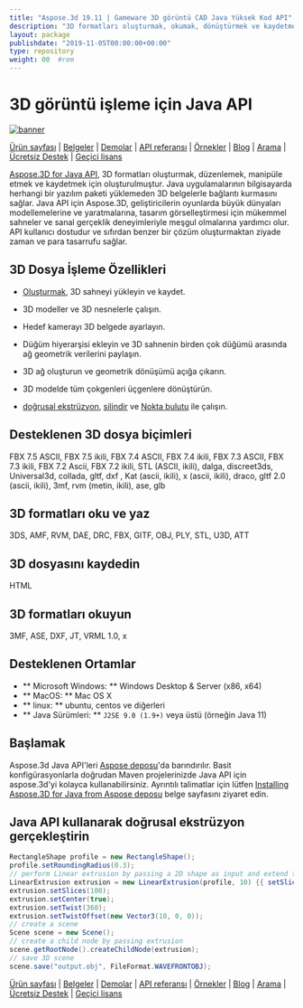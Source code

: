 ```yaml
---
title: "Aspose.3d 19.11 | Gameware 3D görüntü CAD Java Yüksek Kod API" 
description: "3D formatları oluşturmak, okumak, dönüştürmek ve kaydetmek için Java Kütüphanesi (örn. 3DS, 3MF, DAE, DFX, GITF, U3D, vb.). Geometrileri, grafikleri, iskeletleri ve morph deformerları destekler." 
layout: package
publishdate: "2019-11-05T00:00:00+00:00"
type: repository
weight: 00	#rem
---
```


# 3D görüntü işleme için Java API
[![banner](../aspose_3d-for-java-banner.png)](./)

[Ürün sayfası](https://products.aspose.com/3d/java) | [Belgeler](https://docs.aspose.com/3d/java/) | [Demolar](https://products.aspose.app/3d/family) | [API referansı](https://apireference.aspose.com/3d/java) | [Örnekler](https://github.com/aspose-3d/Aspose.3D-for-Java) | [Blog](https://blog.aspose.com/category/3d/) | [Arama](https://search.aspose.com/) | [Ücretsiz Destek](https://forum.aspose.com/c/3d) | [Geçici lisans](https://purchase.aspose.com/temporary-license)

[Aspose.3D for Java API](https://products.aspose.com/3d/java), 3D formatları oluşturmak, düzenlemek, manipüle etmek ve kaydetmek için oluşturulmuştur. Java uygulamalarının bilgisayarda herhangi bir yazılım paketi yüklemeden 3D belgelerle bağlantı kurmasını sağlar. Java API için Aspose.3D, geliştiricilerin oyunlarda büyük dünyaları modellemelerine ve yaratmalarına, tasarım görselleştirmesi için mükemmel sahneler ve sanal gerçeklik deneyimleriyle meşgul olmalarına yardımcı olur. API kullanıcı dostudur ve sıfırdan benzer bir çözüm oluşturmaktan ziyade zaman ve para tasarrufu sağlar.

## 3D Dosya İşleme Özellikleri

- [Oluşturmak](https://docs.aspose.com/3d/java/create-an-empty-3d-document/), 3D sahneyi yükleyin ve kaydet.
- 3D modeller ve 3D nesnelerle çalışın.
- Hedef kamerayı 3D belgede ayarlayın.
- Düğüm hiyerarşisi ekleyin ve 3D sahnenin birden çok düğümü arasında ağ geometrik verilerini paylaşın.
- 3D ağ oluşturun ve geometrik dönüşümü açığa çıkarın.
- 3D modelde tüm çokgenleri üçgenlere dönüştürün.

- [doğrusal ekstrüzyon](https://docs.aspose.com/3d/java/working-with-linear-extrusion/), [silindir](https://docs.aspose.com/3d/java/working-with-silindir/) ve [Nokta bulutu](https://docs.aspose.com/3d/java/working-with-pointcloud/) ile çalışın.

## Desteklenen 3D dosya biçimleri
FBX 7.5 ASCII, FBX 7.5 ikili, FBX 7.4 ASCII, FBX 7.4 ikili, FBX 7.3 ASCII, FBX 7.3 ikili, FBX 7.2 Ascii, FBX 7.2 ikili, STL (ASCII, ikili), dalga, discreet3ds, Universal3d, collada, gltf, dxf , Kat (ascii, ikili), x (ascii, ikili), draco, gltf 2.0 (ascii, ikili), 3mf, rvm (metin, ikili), ase, glb

## 3D formatları oku ve yaz
3DS, AMF, RVM, DAE, DRC, FBX, GITF, OBJ, PLY, STL, U3D, ATT

## 3D dosyasını kaydedin
HTML

## 3D formatları okuyun
3MF, ASE, DXF, JT, VRML 1.0, x

## Desteklenen Ortamlar
- ** Microsoft Windows: ** Windows Desktop & Server (x86, x64)
- ** MacOS: ** Mac OS X
- ** linux: ** ubuntu, centos ve diğerleri
- ** Java Sürümleri: ** `J2SE 9.0 (1.9+)` veya üstü (örneğin Java 11)

## Başlamak

Aspose.3d Java API'leri [Aspose deposu](https://releases.aspose.com/3d/java/)'da barındırılır. Basit konfigürasyonlarla doğrudan Maven projelerinizde Java API için aspose.3d'yi kolayca kullanabilirsiniz. Ayrıntılı talimatlar için lütfen [Installing Aspose.3D for Java from Aspose deposu](https://docs.aspose.com/3d/java/installation/) belge sayfasını ziyaret edin.

## Java API kullanarak doğrusal ekstrüzyon gerçekleştirin

``` java
RectangleShape profile = new RectangleShape();
profile.setRoundingRadius(0.3);
// perform Linear extrusion by passing a 2D shape as input and extend the shape in the 3rd dimension
LinearExtrusion extrusion = new LinearExtrusion(profile, 10) {{ setSlices(100); setCenter(true); setTwist(360); setTwistOffset(new Vector3(10, 0, 0));}};
extrusion.setSlices(100);
extrusion.setCenter(true);
extrusion.setTwist(360);
extrusion.setTwistOffset(new Vector3(10, 0, 0));
// create a scene
Scene scene = new Scene();
// create a child node by passing extrusion
scene.getRootNode().createChildNode(extrusion);
// save 3D scene
scene.save("output.obj", FileFormat.WAVEFRONTOBJ);
```

[Ürün sayfası](https://products.aspose.com/3d/java) | [Belgeler](https://docs.aspose.com/3d/java/) | [Demolar](https://products.aspose.app/3d/family) | [API referansı](https://apireference.aspose.com/3d/java) | [Örnekler](https://github.com/aspose-3d/Aspose.3D-for-Java) | [Blog](https://blog.aspose.com/category/3d/) | [Arama](https://search.aspose.com/) | [Ücretsiz Destek](https://forum.aspose.com/c/3d) | [Geçici lisans](https://purchase.aspose.com/temporary-license)
